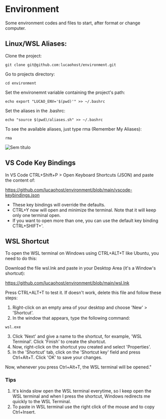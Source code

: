 # Environment
Some environment codes and files to start, after format or change computer.

## Linux/WSL Aliases:
Clone the project:

```
git clone git@github.com:lucaohost/environment.git
```
Go to projects directory:
```
cd environment
```
Set the environemnt variable containing the project's path:
```
echo export "LUCAO_ENV='$(pwd)'" >> ~/.bashrc
```
Set the aliases in the .bashrc:
```
echo "source $(pwd)/aliases.sh" >> ~/.bashrc
```
To see the available aliases, just type rma (Remember My Aliases):

```
rma
```
![Sem título](https://github.com/lucaohost/environment/assets/31621714/f0bca522-23e4-4c25-bc29-657339143d9d)

## VS Code Key Bindings
In VS Code CTRL+Shift+P > Open Keyboard Shortcuts (JSON) and paste the content of:

https://github.com/lucaohost/environment/blob/main/vscode-keybindings.json

* These key bindings will override the defaults.
* CTRL+Y now will open and minimize the terminal. Note that it will keep only one terminal open.
* If you want to open more than one, you can use the default key binding CTRL+SHIFT+'.

## WSL Shortcut
To open the WSL terminal on Windows using CTRL+ALT+T like Ubuntu, you need to do this:

Download the file wsl.lnk and paste in your Desktop Area (it's a Window's shortcut):

https://github.com/lucaohost/environment/blob/main/wsl.lnk

Press CTRL+ALT+T to test it. If doesn't work, delete this file and follow these steps:

1. Right-click on an empty area of your desktop and choose 'New' > 'Shortcut'.
2. In the window that appears, type the following command:

```
wsl.exe
```

3. Click 'Next' and give a name to the shortcut, for example, 'WSL Terminal'. Click 'Finish' to create the shortcut.
4. Now, right-click on the shortcut you created and select 'Properties'.
5. In the 'Shortcut' tab, click on the 'Shortcut key' field and press Ctrl+Alt+T. Click 'OK' to save your changes.
   
Now, whenever you press Ctrl+Alt+T, the WSL terminal will be opened."

### Tips
1. It's kinda slow open the WSL terminal everytime, so I keep open the WSL terminal and when I press the shortcut,
   Windows redirects me quickly to the WSL Terminal.
3. To paste in WSL terminal use the right click of the mouse and to copy Ctrl+Insert.








